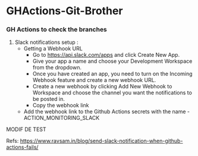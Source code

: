 # GHActions-Git-Brother
### GH Actions to check the branches
1. Slack notifications setup :
    - Getting a Webhook URL
        - Go to https://api.slack.com/apps and click Create New App.
        - Give your app a name and choose your Development Workspace from the dropdown.
        - Once you have created an app, you need to turn on the Incoming Webhook feature and create a new webhook URL.
        - Create a new webhook by clicking Add New Webhook to Workspace and choose the channel you want the notifications to be posted in.
        - Copy the webhook link
    - Add the webhook link to the Github Actions secrets with the name - ACTION_MONITORING_SLACK

MODIF DE TEST










Refs:
https://www.ravsam.in/blog/send-slack-notification-when-github-actions-fails/
